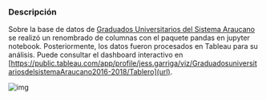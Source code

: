 ### Descripción

Sobre la base de datos de [Graduados Universitarios del Sistema Araucano](https://datos.produccion.gob.ar/dataset/graduados-universitarios-del-sistema-araucano-2016-2018) se realizó un renombrado de columnas con el paquete pandas en jupyter notebook. Posteriormente, los datos fueron procesados en Tableau para su análisis. Puede consultar el dashboard interactivo en [https://public.tableau.com/app/profile/jess.garriga/viz/GraduadosuniversitariosdelsistemaAraucano2016-2018/Tablero](url).

![img](.scr/dash.png)